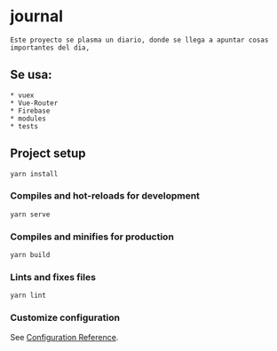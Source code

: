 # journal
 
    Este proyecto se plasma un diario, donde se llega a apuntar cosas importantes del dia,

## Se usa:
    * vuex
    * Vue-Router
    * Firebase
    * modules
    * tests

## Project setup
```
yarn install
```

### Compiles and hot-reloads for development
```
yarn serve
```

### Compiles and minifies for production
```
yarn build
```

### Lints and fixes files
```
yarn lint
```

### Customize configuration
See [Configuration Reference](https://cli.vuejs.org/config/).

